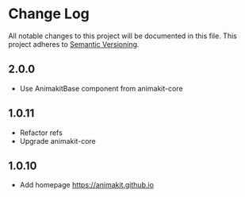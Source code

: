 # Change Log
All notable changes to this project will be documented in this file.
This project adheres to [Semantic Versioning](http://semver.org/).

## 2.0.0
* Use AnimakitBase component from animakit-core

## 1.0.11
* Refactor refs
* Upgrade animakit-core

## 1.0.10
* Add homepage https://animakit.github.io
